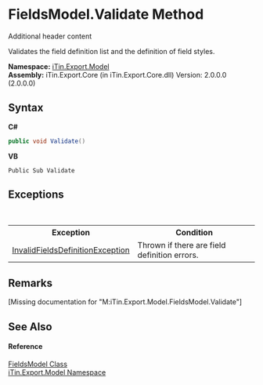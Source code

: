# FieldsModel.Validate Method 
Additional header content 

Validates the field definition list and the definition of field styles.

**Namespace:**&nbsp;<a href="N_iTin_Export_Model">iTin.Export.Model</a><br />**Assembly:**&nbsp;iTin.Export.Core (in iTin.Export.Core.dll) Version: 2.0.0.0 (2.0.0.0)

## Syntax

**C#**<br />
``` C#
public void Validate()
```

**VB**<br />
``` VB
Public Sub Validate
```


## Exceptions
&nbsp;<table><tr><th>Exception</th><th>Condition</th></tr><tr><td><a href="T_iTin_Export_Model_InvalidFieldsDefinitionException">InvalidFieldsDefinitionException</a></td><td>Thrown if there are field definition errors.</td></tr></table>

## Remarks
\[Missing <remarks> documentation for "M:iTin.Export.Model.FieldsModel.Validate"\]

## See Also


#### Reference
<a href="T_iTin_Export_Model_FieldsModel">FieldsModel Class</a><br /><a href="N_iTin_Export_Model">iTin.Export.Model Namespace</a><br />